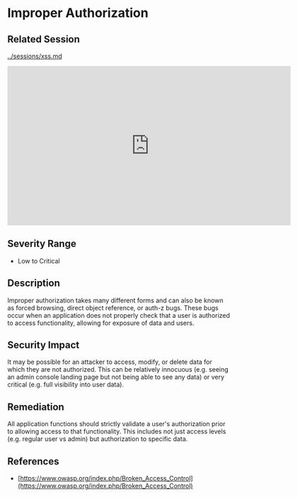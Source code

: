 Improper Authorization
======================

Related Session
---------------

[../sessions/xss.md](../sessions/xss.md)

<iframe id="ytplayer" type="text/html" width="640" height="360" src="https://www.youtube-nocookie.com/embed/HGaFCcWM57U?rel=0&autoplay=0&origin=https://hacker101.com" frameborder="0"></iframe>

Severity Range
--------------

- Low to Critical

Description
-----------

Improper authorization takes many different forms and can also be known as forced browsing, direct object reference, or auth-z bugs.  These bugs occur when an application does not properly check that a user is authorized to access functionality, allowing for exposure of data and users.

Security Impact
---------------

It may be possible for an attacker to access, modify, or delete data for which they are not authorized.  This can be relatively innocuous (e.g. seeing an admin console landing page but not being able to see any data) or very critical (e.g. full visibility into user data).

Remediation
-----------

All application functions should strictly validate a user's authorization prior to allowing access to that functionality.  This includes not just access levels (e.g. regular user vs admin) but authorization to specific data.

References
----------

- [https://www.owasp.org/index.php/Broken_Access_Control](https://www.owasp.org/index.php/Broken_Access_Control)
